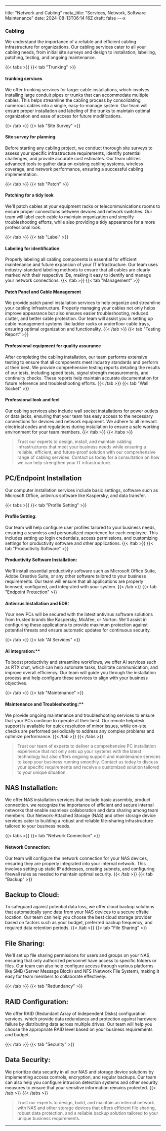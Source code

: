 ---
title: "Network and Cabling"
meta_title: "Services, Network, Software Maintenance"
date: 2024-08-13T06:14:16Z
draft: false
---x
### Cabling 

We understand the importance of a reliable and efficient cabling infrastructure for organizations. Our cabling services cater to all your cabling needs, from initial site surveys and design to installation, labelling, patching, testing, and ongoing maintenance.

{{< tabs >}}
{{< tab "Trunking" >}}

#### trunking services 
We offer trunking services for larger cable installations, which involves installing large conduit pipes or trunks that can accommodate multiple cables. This helps streamline the cabling process by consolidating numerous cables into a single, easy-to-manage system. Our team will ensure proper installation and labeling of the trunks to maintain optimal organization and ease of access for future modifications.

{{< /tab >}}
{{< tab "Site Survey" >}}
#### Site survey for planning
Before starting any cabling project, we conduct thorough site surveys to assess your specific infrastructure requirements, identify potential challenges, and provide accurate cost estimates. Our team utilizes advanced tools to gather data on existing cabling systems, wireless coverage, and network performance, ensuring a successful cabling implementation.

{{< /tab >}}
{{< tab "Patch" >}}
#### Patching for a tidy look
We'll patch cables at your equipment racks or telecommunications rooms to ensure proper connections between devices and network switches. Our 
team will label each cable to maintain organization and simplify troubleshooting efforts, while also providing a tidy appearance for a more professional look.

{{< /tab >}}
{{< tab "Label" >}}
#### Labeling for identification
Properly labeling all cabling components is essential for efficient maintenance and future expansion of your IT infrastructure. Our team uses industry-standard labeling methods to ensure that all cables are clearly marked with their respective IDs, making it easy to identify and manage your network 
connections.
{{< /tab >}}
{{< tab "Management" >}}
#### Patch Panel and Cable Management
We provide patch panel installation services to help organize and streamline your cabling infrastructure. Properly managing your cables not only helps improve appearance but also ensures easier troubleshooting, reduced clutter, and better cable protection. Our team will assist you in setting up cable management systems like ladder racks or underfloor cable trays, ensuring optimal organization and functionality.
{{< /tab >}}
{{< tab "Testing Report" >}}
#### Professional equipment for quality assurance
After completing the cabling installation, our team performs extensive testing to ensure that all components meet industry standards and perform at their best. We provide comprehensive testing reports detailing the results of our tests, including speed tests, signal strength measurements, and continuity checks. These reports help maintain accurate documentation for future reference and troubleshooting efforts.
{{< /tab >}}
{{< tab "Wall Socket" >}}
#### Professional look and feel
Our cabling services also include wall socket installations for power outlets or data jacks, ensuring that your team has easy access to the necessary connections for devices and network equipment. We adhere to all relevant electrical codes and regulations during installation to ensure a safe working environment for your team members.
{{< /tab >}}
{{< /tabs >}}

> Trust our experts to design, install, and maintain cabling infrastructures that meet your business needs while ensuring a reliable, efficient, and future-proof solution with our comprehensive range of cabling services. Contact us today for a consultation on how we can help strengthen your IT infrastructure.


## PC/Endpoint Installation
Our computer installation services include basic settings, software such as Microsoft Office, antivirus software like Kaspersky, and data transfer. 

{{< tabs >}}
{{< tab "Profile Setting" >}}
#### Profile Setting:
Our team will help configure user profiles tailored to your business needs, ensuring a seamless and personalized experience for each employee. This includes setting up login credentials, access permissions, and customizing settings for productivity software and other applications.
{{< /tab >}}
{{< tab "Productivity Software" >}}
#### Productivity Software Installation:
We'll install essential productivity software such as Microsoft Office Suite, Adobe Creative Suite, or any other software tailored to your business requirements. Our team will ensure that all applications are properly licensed, configured, and integrated with your system.
{{< /tab >}}
{{< tab "Endpoint Protection" >}}
#### Antivirus Installation and EDR:
Your new PCs will be secured with the latest antivirus software solutions from trusted brands like Kaspersky, McAfee, or Norton. We'll assist in configuring these applications to provide maximum protection against potential threats and ensure automatic updates for continuous security.

{{< /tab >}}
{{< tab "AI Services" >}}
#### AI Integration:** 
To boost productivity and streamline workflows, we offer AI services such as RTX chat, which can help automate tasks, facilitate communication, and improve overall efficiency. Our team will guide you through the installation process and help configure these services to align with your business objectives.

{{< /tab >}}
{{< tab "Maintenance" >}}
#### Maintenance and Troubleshooting:** 
We provide ongoing maintenance and troubleshooting services to ensure that your PCs continue to operate at their best. Our remote helpdesk support is available for quick resolution of minor issues, while on-site checks are performed periodically to address any complex problems and optimize performance.
{{< /tab >}}
{{< /tabs >}}
> Trust our team of experts to deliver a comprehensive PC installation experience that not only sets up your systems with the latest technology but also offers ongoing support and maintenance services to keep your business running smoothly. Contact us today to discuss your specific requirements and receive a customized solution tailored to your unique situation.

## NAS Installation:
We offer NAS installation services that include basic assembly, product connection. we recognize the importance of efficient and secure internal networks that enable seamless collaboration and data sharing among team members. Our Network-Attached Storage (NAS) and other storage device services cater to building a robust and reliable file-sharing infrastructure tailored to your business needs.

{{< tabs >}}
{{< tab "Network Connection" >}}
#### Network Connection:
Our team will configure the network connection for your NAS devices, ensuring they are properly integrated into your internal network. This involves setting up static IP addresses, creating subnets, and configuring firewall rules as needed to maintain optimal security.
{{< /tab >}}
{{< tab "Backup" >}}

## Backup to Cloud: 
To safeguard against potential data loss, we offer cloud backup solutions that automatically sync data from your NAS devices to a secure offsite location. Our team can help you choose the best cloud storage provider based on factors such as your budget, preferred backup frequency, and required data retention periods.
{{< /tab >}}
{{< tab "File Sharing" >}}
## File Sharing: 
We'll set up file sharing permissions for users and groups on your NAS, ensuring that only authorized personnel have access to specific folders or files. Our team can also help configure access through various platforms like SMB (Server Message Block) and NFS (Network File System), making it 
easy for team members to collaborate effectively.

{{< /tab >}}
{{< tab "Redundancy" >}}
## RAID Configuration: 
We offer RAID (Redundant Array of Independent Disks) configuration services, which provide data redundancy and protection against hardware failure by distributing data across multiple drives. Our team will help you choose the appropriate RAID level based on your business requirements 
and budget.

{{< /tab >}}
{{< tab "Security" >}}
## Data Security: 
We prioritize data security in all our NAS and storage device solutions by implementing access controls, encryption, and regular backups. Our team can also help you configure intrusion detection systems and other security measures to ensure that your sensitive information remains protected.
{{< /tab >}}
{{< /tabs >}}

> Trust our experts to design, build, and maintain an internal network with NAS and other storage devices that offers efficient file sharing, robust data protection, and a reliable backup solution tailored to your unique business requirements. 
<hr>
